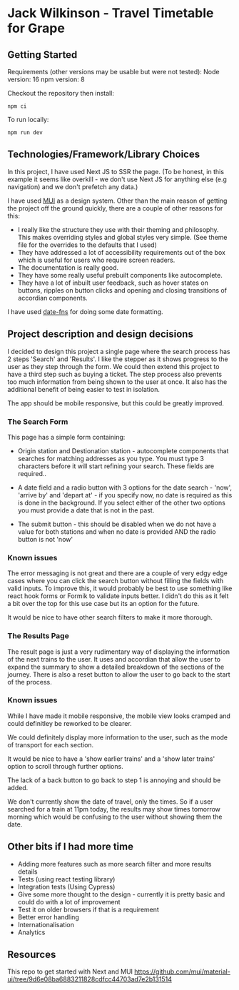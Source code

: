 # Jack Wilkinson - Travel Timetable for Grape

## Getting Started

Requirements (other versions may be usable but were not tested):
Node version: 16
npm version: 8

Checkout the repository then install:

```
npm ci
```

To run locally:

```
npm run dev
```

## Technologies/Framework/Library Choices

In this project, I have used Next JS to SSR the page. (To be honest, in this example it seems like overkill - we don't use Next JS for anything else (e.g navigation) and we don't prefetch any data.)

I have used [MUI](https://mui.com/) as a design system. Other than the main reason of getting the project off the ground quickly, there are a couple of other reasons for this:

- I really like the structure they use with their theming and philosophy. This makes overriding styles and global styles very simple. (See theme file for the overrides to the defaults that I used)
- They have addressed a lot of accessibility requirements out of the box which is useful for users who require screen readers.
- The documentation is really good.
- They have some really useful prebuilt components like autocomplete.
- They have a lot of inbuilt user feedback, such as hover states on buttons, ripples on button clicks and opening and closing transitions of accordian components.

I have used [date-fns](https://date-fns.org/) for doing some date formatting.

## Project description and design decisions

I decided to design this project a single page where the search process has 2 steps 'Search' and 'Results'. I like the stepper as it shows progress to the user as they step through the form. We could then extend this project to have a third step such as buying a ticket. The step process also prevents too much information from being shown to the user at once. It also has the additional benefit of being easier to test in isolation.

The app should be mobile responsive, but this could be greatly improved.

### The Search Form

This page has a simple form containing:

- Origin station and Destionation station - autocomplete components that searches for matching addresses as you type. You must type 3 characters before it will start refining your search. These fields are required..

- A date field and a radio button with 3 options for the date search - 'now', 'arrive by' and 'depart at' - if you specify now, no date is required as this is done in the background. If you select either of the other two options you must provide a date that is not in the past.

- The submit button - this should be disabled when we do not have a value for both stations and when no date is provided AND the radio button is not 'now'

### Known issues

The error messaging is not great and there are a couple of very edgy edge cases where you can click the search button without filling the fields with valid inputs.
To improve this, it would probably be best to use something like react hook forms or Formik to validate inputs better. I didn't do this as it felt a bit over the top for this use case but its an option for the future.

It would be nice to have other search filters to make it more thorough.

### The Results Page

The result page is just a very rudimentary way of displaying the information of the next trains to the user. It uses and accordian that allow the user to expand the summary to show a detailed breakdown of the sections of the journey.
There is also a reset button to allow the user to go back to the start of the process.

### Known issues

While I have made it mobile responsive, the mobile view looks cramped and could definitley be reworked to be clearer.

We could definitely display more information to the user, such as the mode of transport for each section.

It would be nice to have a 'show earlier trains' and a 'show later trains' option to scroll through further options.

The lack of a back button to go back to step 1 is annoying and should be added.

We don't currently show the date of travel, only the times. So if a user searched for a train at 11pm today, the results may show times tomorrow morning which would be confusing to the user without showing them the date.

## Other bits if I had more time

- Adding more features such as more search filter and more results details
- Tests (using react testing library)
- Integration tests (Using Cypress)
- Give some more thought to the design - currently it is pretty basic and could do with a lot of improvement
- Test it on older browsers if that is a requirement
- Better error handling
- Internationalisation
- Analytics

## Resources

This repo to get started with Next and MUI
https://github.com/mui/material-ui/tree/9d6e08ba6883211828cdfcc44703ad7e2b131514
